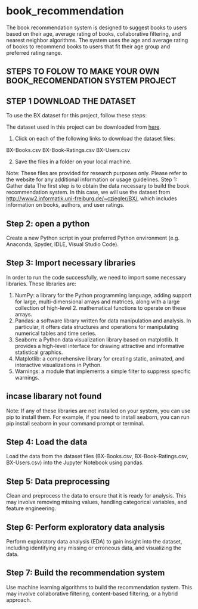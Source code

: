 # book_recommendation
The book recommendation system is designed to suggest books to users based on their age, average rating of books, collaborative filtering, and nearest neighbor algorithms. The system uses the age and average rating of books to recommend books to users that fit their age group and preferred rating range.

## STEPS TO FOLOW TO MAKE YOUR OWN BOOK_RECOMENDATION SYSTEM PROJECT 

## STEP 1 DOWNLOAD THE DATASET 

To use the BX dataset for this project, follow these steps:

The dataset used in this project can be downloaded from [here](http://www2.informatik.uni-freiburg.de/~cziegler/BX/).


1. Click on each of the following links to download the dataset files:

BX-Books.csv
BX-Book-Ratings.csv
BX-Users.csv

2. Save the files in a folder on your local machine.

Note: These files are provided for research purposes only. Please refer to the website for any additional information or usage guidelines.
Step 1: Gather data
The first step is to obtain the data necessary to build the book recommendation system. In this case, we will use the dataset from http://www2.informatik.uni-freiburg.de/~cziegler/BX/, which includes information on books, authors, and user ratings.

## Step 2: open a python
Create a new Python script in your preferred Python environment (e.g. Anaconda, Spyder, IDLE, Visual Studio Code).

## Step 3: Import necessary libraries
In order to run the code successfully, we need to import some necessary libraries. These libraries are:

1. NumPy: a library for the Python programming language, adding support for large, multi-dimensional arrays and matrices, along with a large collection of high-level 2. mathematical functions to operate on these arrays.
3. Pandas: a software library written for data manipulation and analysis. In particular, it offers data structures and operations for manipulating numerical tables and time series.
4. Seaborn: a Python data visualization library based on matplotlib. It provides a high-level interface for drawing attractive and informative statistical graphics.
6. Matplotlib: a comprehensive library for creating static, animated, and interactive visualizations in Python.
7. Warnings: a module that implements a simple filter to suppress specific warnings.


## incase libarary not found
Note: If any of these libraries are not installed on your system, you can use pip to install them. For example, if you need to install seaborn, you can run pip install seaborn in your command prompt or terminal.

## Step 4: Load the data
Load the data from the dataset files (BX-Books.csv, BX-Book-Ratings.csv, BX-Users.csv) into the Jupyter Notebook using pandas.

## Step 5: Data preprocessing
Clean and preprocess the data to ensure that it is ready for analysis. This may involve removing missing values, handling categorical variables, and feature engineering.

## Step 6: Perform exploratory data analysis
Perform exploratory data analysis (EDA) to gain insight into the dataset, including identifying any missing or erroneous data, and visualizing the data.

## Step 7: Build the recommendation system
Use machine learning algorithms to build the recommendation system. This may involve collaborative filtering, content-based filtering, or a hybrid approach.
